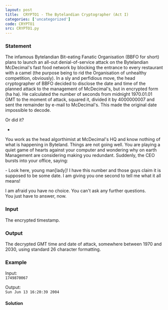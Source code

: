 ```yaml
---
layout: post
title:  CRYPTO1 - The Bytelandian Cryptographer (Act I)
categories: ['uncategorized']
code: CRYPTO1
src: CRYPTO1.py
---
```


### **Statement**

The infamous Bytelandian Bit-eating Fanatic Organisation (BBFO for short)
plans to launch an all-out denial-of-service attack on the Bytelandian
McDecimal's fast food network by blocking the entrance to every restaurant
with a camel (the purpose being to rid the Organisation of unhealthy
competition, obviously). In a sly and perfidious move, the head cryptographer
of BBFO decided to disclose the date and time of the planned attack to the
management of McDecimal's, but in encrypted form (ha ha). He calculated the
number of seconds from midnight 1970.01.01 GMT to the moment of attack,
squared it, divided it by 4000000007 and sent the remainder by e-mail to
McDecimal's. This made the original date impossible to decode.

Or did it?

 *

You work as the head algorthimist at McDecimal's HQ and know nothing of what
is happening in Byteland. Things are not going well. You are playing a quiet
game of hearts against your computer and wondering why on earth Management are
considering making you redundant. Suddenly, the CEO bursts into your office,
saying:

\- Look here, young man[lady]! I have this number and those guys claim it is
supposed to be some date. I am giving you one second to tell me what it all
means!

I am afraid you have no choice. You can't ask any further questions.  
You just have to answer, now.

### Input

The encrypted timestamp.

### Output

The decrypted GMT time and date of attack, somewhere between 1970 and 2030,
using standard 26 character formatting.

### Example

Input:  
`1749870067`

Output:  
`Sun Jun 13 16:20:39 2004`



#### **Solution**



